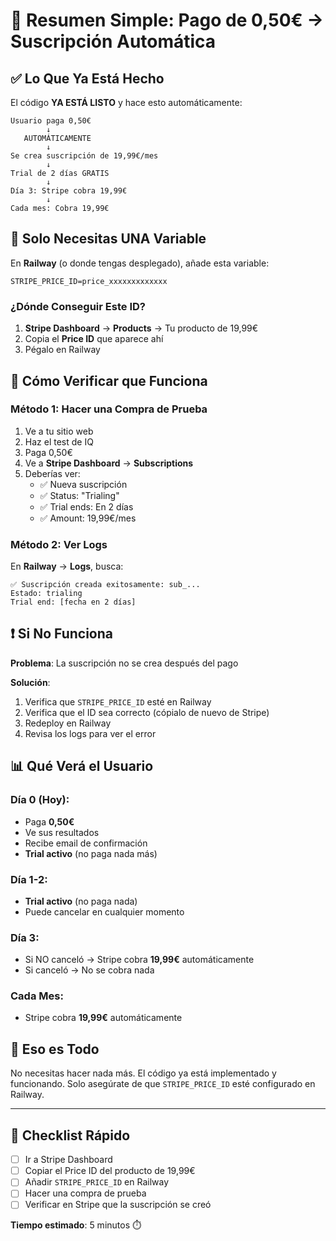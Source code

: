 # 🎯 Resumen Simple: Pago de 0,50€ → Suscripción Automática

## ✅ Lo Que Ya Está Hecho

El código **YA ESTÁ LISTO** y hace esto automáticamente:

```
Usuario paga 0,50€
        ↓
   AUTOMÁTICAMENTE
        ↓
Se crea suscripción de 19,99€/mes
        ↓
Trial de 2 días GRATIS
        ↓
Día 3: Stripe cobra 19,99€
        ↓
Cada mes: Cobra 19,99€
```

## 🔧 Solo Necesitas UNA Variable

En **Railway** (o donde tengas desplegado), añade esta variable:

```
STRIPE_PRICE_ID=price_xxxxxxxxxxxxx
```

### ¿Dónde Conseguir Este ID?

1. **Stripe Dashboard** → **Products** → Tu producto de 19,99€
2. Copia el **Price ID** que aparece ahí
3. Pégalo en Railway

## 🧪 Cómo Verificar que Funciona

### Método 1: Hacer una Compra de Prueba

1. Ve a tu sitio web
2. Haz el test de IQ
3. Paga 0,50€
4. Ve a **Stripe Dashboard** → **Subscriptions**
5. Deberías ver:
   - ✅ Nueva suscripción
   - ✅ Status: "Trialing"
   - ✅ Trial ends: En 2 días
   - ✅ Amount: 19,99€/mes

### Método 2: Ver Logs

En **Railway** → **Logs**, busca:

```
✅ Suscripción creada exitosamente: sub_...
Estado: trialing
Trial end: [fecha en 2 días]
```

## ❗ Si No Funciona

**Problema**: La suscripción no se crea después del pago

**Solución**:
1. Verifica que `STRIPE_PRICE_ID` esté en Railway
2. Verifica que el ID sea correcto (cópialo de nuevo de Stripe)
3. Redeploy en Railway
4. Revisa los logs para ver el error

## 📊 Qué Verá el Usuario

### Día 0 (Hoy):
- Paga **0,50€**
- Ve sus resultados
- Recibe email de confirmación
- **Trial activo** (no paga nada más)

### Día 1-2:
- **Trial activo** (no paga nada)
- Puede cancelar en cualquier momento

### Día 3:
- Si NO canceló → Stripe cobra **19,99€** automáticamente
- Si canceló → No se cobra nada

### Cada Mes:
- Stripe cobra **19,99€** automáticamente

## 🎉 Eso es Todo

No necesitas hacer nada más. El código ya está implementado y funcionando. Solo asegúrate de que `STRIPE_PRICE_ID` esté configurado en Railway.

---

## 📝 Checklist Rápido

- [ ] Ir a Stripe Dashboard
- [ ] Copiar el Price ID del producto de 19,99€
- [ ] Añadir `STRIPE_PRICE_ID` en Railway
- [ ] Hacer una compra de prueba
- [ ] Verificar en Stripe que la suscripción se creó

**Tiempo estimado**: 5 minutos ⏱️

